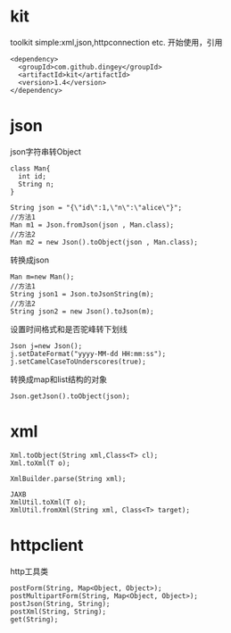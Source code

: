 #  kit
toolkit simple:xml,json,httpconnection etc.
开始使用，引用
```
<dependency>
  <groupId>com.github.dingey</groupId>
  <artifactId>kit</artifactId>
  <version>1.4</version>
</dependency>
```

# json
json字符串转Object
```
class Man{
  int id;
  String n;
}

String json = "{\"id\":1,\"n\":\"alice\"}";
//方法1
Man m1 = Json.fromJson(json , Man.class);
//方法2
Man m2 = new Json().toObject(json , Man.class);
```
转换成json
```
Man m=new Man();
//方法1
String json1 = Json.toJsonString(m);
//方法2
String json2 = new Json().toJson(m);
```
设置时间格式和是否驼峰转下划线
```
Json j=new Json();
j.setDateFormat("yyyy-MM-dd HH:mm:ss");
j.setCamelCaseToUnderscores(true);
```
转换成map和list结构的对象
```
Json.getJson().toObject(json);
```
# xml
```
Xml.toObject(String xml,Class<T> cl);
Xml.toXml(T o);

XmlBuilder.parse(String xml);

JAXB
XmlUtil.toXml(T o);
XmlUtil.fromXml(String xml, Class<T> target);
```
# httpclient
http工具类
```
postForm(String, Map<Object, Object>);
postMultipartForm(String, Map<Object, Object>);
postJson(String, String);
postXml(String, String);
get(String);
```
